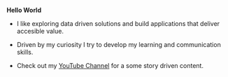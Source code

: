 **Hello World**

- I like exploring data driven solutions and build applications that deliver accesible value.

- Driven by my curiosity I try to develop my learning and communication skills.

- Check out my [YouTube Channel](https://www.youtube.com/channel/UCnWSs3FDzdvJF8G4HuiteAw) for a some story driven content.
